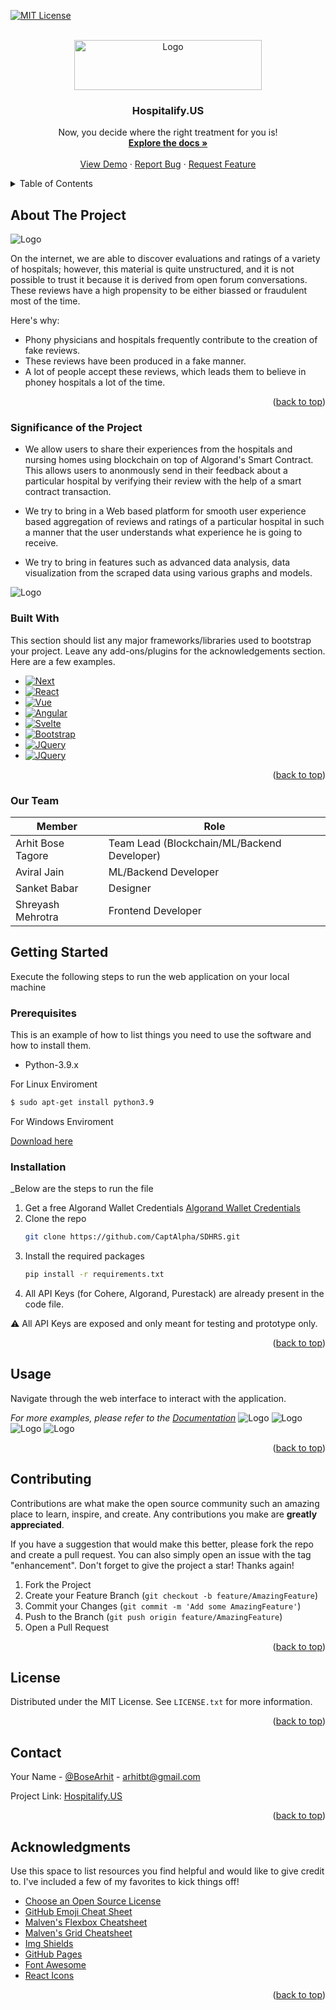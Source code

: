 <!-- Improved compatibility of back to top link: See: https://github.com/othneildrew/Best-README-Template/pull/73 -->
<a name="readme-top"></a>
<!--
*** Thanks for checking out the Best-README-Template. If you have a suggestion
*** that would make this better, please fork the repo and create a pull request
*** or simply open an issue with the tag "enhancement".
*** Don't forget to give the project a star!
*** Thanks again! Now go create something AMAZING! :D
-->



<!-- PROJECT SHIELDS -->
<!--
*** I'm using markdown "reference style" links for readability.
*** Reference links are enclosed in brackets [ ] instead of parentheses ( ).
*** See the bottom of this document for the declaration of the reference variables
*** for contributors-url, forks-url, etc. This is an optional, concise syntax you may use.
*** https://www.markdownguide.org/basic-syntax/#reference-style-links
-->
<!-- [![Contributors][contributors-shield]][contributors-url] -->
[![MIT License][license-shield]][license-url]



<!-- PROJECT LOGO -->
<br />
<div align="center">
  <a href="https://github.com/CaptAlpha/SDHRS">
    <img src="static/images/logo1.png" alt="Logo" width="300" height="80">
  </a>

  <h3 align="center">Hospitalify.US</h3>

  <p align="center">
    Now, you decide where the right treatment for you is!
    <br />
    <a href="https://github.com/CaptAlpha/SDHRS"><strong>Explore the docs »</strong></a>
    <br />
    <br />
    <a href="https://github.com/CaptAlpha/SDHRS">View Demo</a>
    ·
    <a href="https://github.com/CaptAlpha/SDHRS/issues">Report Bug</a>
    ·
    <a href="https://github.com/CaptAlpha/SDHRS/issues">Request Feature</a>
  </p>
</div>



<!-- TABLE OF CONTENTS -->
<details>
  <summary>Table of Contents</summary>
  <ol>
    <li>
      <a href="#about-the-project">About The Project</a>
      <ul>
        <li><a href="#built-with">Built With</a></li>
      </ul>
    </li>
    <li>
      <a href="#getting-started">Getting Started</a>
      <ul>
        <li><a href="#prerequisites">Prerequisites</a></li>
        <li><a href="#installation">Installation</a></li>
      </ul>
    </li>
    <li><a href="#usage">Usage</a></li>
    <li><a href="#roadmap">Roadmap</a></li>
    <li><a href="#contributing">Contributing</a></li>
    <li><a href="#license">License</a></li>
    <li><a href="#contact">Contact</a></li>
    <li><a href="#acknowledgments">Acknowledgments</a></li>
  </ol>
</details>



<!-- ABOUT THE PROJECT -->
## About The Project

  <img src="static/images/landing.png" alt="Logo" >


On the internet, we are able to discover evaluations and ratings of a variety of hospitals; however, this material is quite unstructured, and it is not possible to trust it because it is derived from open forum conversations. These reviews have a high propensity to be either biassed or fraudulent most of the time.

Here's why:
* Phony physicians and hospitals frequently contribute to the creation of fake reviews.
* These reviews have been produced in a fake manner.
* A lot of people accept these reviews, which leads them to believe in phoney hospitals a lot of the time.


<p align="right">(<a href="#readme-top">back to top</a>)</p>


###  Significance of the Project

* We allow users to share their experiences from the hospitals and nursing homes using blockchain on top of Algorand's Smart Contract. This allows users to anonmously send in their feedback about a particular hospital by verifying their review with the help of a smart contract transaction.

* We try to bring in a Web based platform for smooth user experience based aggregation of reviews and ratings of a particular hospital in such a manner that the user understands what experience he is going to receive.

* We try to bring in features such as advanced data analysis, data visualization from the scraped data using various graphs and models.

<img src="static/images/reviewsystem.png" alt="Logo" >


### Built With

This section should list any major frameworks/libraries used to bootstrap your project. Leave any add-ons/plugins for the acknowledgements section. Here are a few examples.

* [![Next][Next.js]][Next-url]
* [![React][React.js]][React-url]
* [![Vue][Vue.js]][Vue-url]
* [![Angular][Angular.io]][Angular-url]
* [![Svelte][Svelte.dev]][Svelte-url]
* [![Bootstrap][Bootstrap.com]][Bootstrap-url]
* [![JQuery][JQuery.com]][JQuery-url]
* [![JQuery][Algorand.com]][JQuery-url]

<p align="right">(<a href="#readme-top">back to top</a>)</p>

###  Our Team
Member | Role
------------- | -------------
Arhit Bose Tagore  | Team Lead (Blockchain/ML/Backend Developer)
Aviral Jain  |  ML/Backend Developer
Sanket Babar  |  Designer
Shreyash Mehrotra  |  Frontend Developer

<!-- GETTING STARTED -->
## Getting Started

Execute the following steps to run the web application on your local machine

### Prerequisites

This is an example of how to list things you need to use the software and how to install them.
* Python-3.9.x

For Linux Enviroment
  ```sh
 $ sudo apt-get install python3.9
  ```
  For Windows Enviroment

 [Download here](https://www.python.org/downloads/release/python-3910/)


### Installation

_Below are the steps to run the file

1. Get a free Algorand Wallet Credentials [Algorand Wallet Credentials](https://wallet.myalgo.com/add-account)
2. Clone the repo
   ```sh
   git clone https://github.com/CaptAlpha/SDHRS.git
   ```
3. Install the required packages
   ```sh
   pip install -r requirements.txt
   ```
4. All API Keys (for Cohere, Algorand, Purestack) are already present in the code file.

⚠️ All API Keys are exposed and only meant for testing and prototype only.

<p align="right">(<a href="#readme-top">back to top</a>)</p>



<!-- USAGE EXAMPLES -->
## Usage

Navigate through the web interface to interact with the application.

_For more examples, please refer to the [Documentation](https://example.com)_
<img src="static/images/landing.png" alt="Logo" >
<img src="static/images/reviews.png" alt="Logo" >
<img src="static/images/trans.png" alt="Logo" >
<img src="static/images/verification.png" alt="Logo" >
<p align="right">(<a href="#readme-top">back to top</a>)</p>





<!-- CONTRIBUTING -->
## Contributing

Contributions are what make the open source community such an amazing place to learn, inspire, and create. Any contributions you make are **greatly appreciated**.

If you have a suggestion that would make this better, please fork the repo and create a pull request. You can also simply open an issue with the tag "enhancement".
Don't forget to give the project a star! Thanks again!

1. Fork the Project
2. Create your Feature Branch (`git checkout -b feature/AmazingFeature`)
3. Commit your Changes (`git commit -m 'Add some AmazingFeature'`)
4. Push to the Branch (`git push origin feature/AmazingFeature`)
5. Open a Pull Request

<p align="right">(<a href="#readme-top">back to top</a>)</p>



<!-- LICENSE -->
## License

Distributed under the MIT License. See `LICENSE.txt` for more information.

<p align="right">(<a href="#readme-top">back to top</a>)</p>



<!-- CONTACT -->
## Contact

Your Name - [@BoseArhit](https://twitter.com/arhit) - arhitbt@gmail.com

Project Link: [Hospitalify.US](https://github.com/CaptAlpha/SDHRS)

<p align="right">(<a href="#readme-top">back to top</a>)</p>



<!-- ACKNOWLEDGMENTS -->
## Acknowledgments

Use this space to list resources you find helpful and would like to give credit to. I've included a few of my favorites to kick things off!

* [Choose an Open Source License](https://choosealicense.com)
* [GitHub Emoji Cheat Sheet](https://www.webpagefx.com/tools/emoji-cheat-sheet)
* [Malven's Flexbox Cheatsheet](https://flexbox.malven.co/)
* [Malven's Grid Cheatsheet](https://grid.malven.co/)
* [Img Shields](https://shields.io)
* [GitHub Pages](https://pages.github.com)
* [Font Awesome](https://fontawesome.com)
* [React Icons](https://react-icons.github.io/react-icons/search)

<p align="right">(<a href="#readme-top">back to top</a>)</p>



<!-- MARKDOWN LINKS & IMAGES -->
<!-- https://www.markdownguide.org/basic-syntax/#reference-style-links -->
[contributors-shield]: https://img.shields.io/github/contributors/othneildrew/Best-README-Template.svg?style=for-the-badge
[contributors-url]: https://github.com/othneildrew/Best-README-Template/graphs/contributors
[forks-shield]: https://img.shields.io/github/forks/othneildrew/Best-README-Template.svg?style=for-the-badge
[forks-url]: https://github.com/othneildrew/Best-README-Template/network/members
[stars-shield]: https://img.shields.io/github/stars/othneildrew/Best-README-Template.svg?style=for-the-badge
[stars-url]: https://github.com/othneildrew/Best-README-Template/stargazers
[issues-shield]: https://img.shields.io/github/issues/othneildrew/Best-README-Template.svg?style=for-the-badge
[issues-url]: https://github.com/othneildrew/Best-README-Template/issues
[license-shield]: https://img.shields.io/github/license/othneildrew/Best-README-Template.svg?style=for-the-badge
[license-url]: https://github.com/othneildrew/Best-README-Template/blob/master/LICENSE.txt
[linkedin-shield]: https://img.shields.io/badge/-LinkedIn-black.svg?style=for-the-badge&logo=linkedin&colorB=555
[linkedin-url]: https://linkedin.com/in/othneildrew
[product-screenshot]: images/screenshot.png
[Next.js]: https://img.shields.io/badge/Flask-000000?style=for-the-badge&logo=flask&logoColor=white
[Next-url]: https://flask.palletsprojects.com/
[React.js]: https://img.shields.io/badge/HTML5-E34F26?style=for-the-badge&logo=html5&logoColor=white
[React-url]: https://developer.mozilla.org/en-US/docs/Web/HTML
[Vue.js]: 	https://img.shields.io/badge/CSS3-1572B6?style=for-the-badge&logo=css3&logoColor=white
[Vue-url]: https://developer.mozilla.org/en-US/docs/Web/CSS
[Angular.io]: https://img.shields.io/badge/JavaScript-323330?style=for-the-badge&logo=javascript&logoColor=F7DF1E
[Angular-url]: https://angular.io/
[Svelte.dev]: 	https://img.shields.io/badge/Python-FFD43B?style=for-the-badge&logo=python&logoColor=blue
[Svelte-url]: https://svelte.dev/
[Laravel.com]: https://img.shields.io/badge/Laravel-FF2D20?style=for-the-badge&logo=laravel&logoColor=white
[Laravel-url]: https://laravel.com
[Bootstrap.com]: https://img.shields.io/badge/Bootstrap-563D7C?style=for-the-badge&logo=bootstrap&logoColor=white
[Bootstrap-url]: https://getbootstrap.com
[JQuery.com]: https://img.shields.io/badge/jQuery-0769AD?style=for-the-badge&logo=jquery&logoColor=white
[Algorand.com]: https://img.shields.io/badge/Algorand-v2-brightgreen
[JQuery-url]: https://jquery.com 
